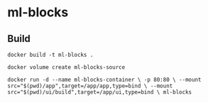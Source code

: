# ml-blocks

## Build

`docker build -t ml-blocks .`

`docker volume create ml-blocks-source`

`docker run -d --name ml-blocks-container \
            -p 80:80 \
            --mount src="$(pwd)/app",target=/app/app,type=bind \
            --mount src="$(pwd)/ui/build",target=/app/ui,type=bind \
            ml-blocks`